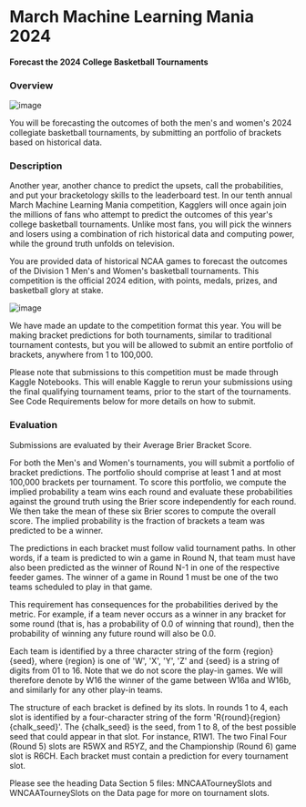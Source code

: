 # March Machine Learning Mania 2024
#### Forecast the 2024 College Basketball Tournaments

### Overview

![image](https://github.com/bromotdi/kaggle-competitions/assets/80320446/5bcf20ee-6532-4630-b0ba-63902e2402d3)

You will be forecasting the outcomes of both the men's and women's 2024 collegiate basketball tournaments, by submitting an portfolio of brackets based on historical data.

### Description
Another year, another chance to predict the upsets, call the probabilities, and put your bracketology skills to the leaderboard test. In our tenth annual March Machine Learning Mania competition, Kagglers will once again join the millions of fans who attempt to predict the outcomes of this year's college basketball tournaments. Unlike most fans, you will pick the winners and losers using a combination of rich historical data and computing power, while the ground truth unfolds on television.

You are provided data of historical NCAA games to forecast the outcomes of the Division 1 Men's and Women's basketball tournaments. This competition is the official 2024 edition, with points, medals, prizes, and basketball glory at stake.

![image](https://github.com/bromotdi/kaggle-competitions/assets/80320446/1a17a021-e9c8-4b4d-ba0d-41e67aa3ece9)

We have made an update to the competition format this year. You will be making bracket predictions for both tournaments, similar to traditional tournament contests, but you will be allowed to submit an entire portfolio of brackets, anywhere from 1 to 100,000.

Please note that submissions to this competition must be made through Kaggle Notebooks. This will enable Kaggle to rerun your submissions using the final qualifying tournament teams, prior to the start of the tournaments. See Code Requirements below for more details on how to submit.

### Evaluation
Submissions are evaluated by their Average Brier Bracket Score.

For both the Men's and Women's tournaments, you will submit a portfolio of bracket predictions. The portfolio should comprise at least 1 and at most 100,000 brackets per tournament. To score this portfolio, we compute the implied probability a team wins each round and evaluate these probabilities against the ground truth using the Brier score independently for each round. We then take the mean of these six Brier scores to compute the overall score. The implied probability is the fraction of brackets a team was predicted to be a winner.

The predictions in each bracket must follow valid tournament paths. In other words, if a team is predicted to win a game in Round N, that team must have also been predicted as the winner of Round N-1 in one of the respective feeder games. The winner of a game in Round 1 must be one of the two teams scheduled to play in that game.

This requirement has consequences for the probabilities derived by the metric. For example, if a team never occurs as a winner in any bracket for some round (that is, has a probability of 0.0 of winning that round), then the probability of winning any future round will also be 0.0.

Each team is identified by a three character string of the form {region}{seed}, where {region} is one of 'W', 'X', 'Y', 'Z' and {seed} is a string of digits from 01 to 16. Note that we do not score the play-in games. We will therefore denote by W16 the winner of the game between W16a and W16b, and similarly for any other play-in teams.

The structure of each bracket is defined by its slots. In rounds 1 to 4, each slot is identified by a four-character string of the form 'R{round}{region}{chalk_seed}'. The {chalk_seed} is the seed, from 1 to 8, of the best possible seed that could appear in that slot. For instance, R1W1. The two Final Four (Round 5) slots are R5WX and R5YZ, and the Championship (Round 6) game slot is R6CH. Each bracket must contain a prediction for every tournament slot.

Please see the heading Data Section 5 files: MNCAATourneySlots and WNCAATourneySlots on the Data page for more on tournament slots.

